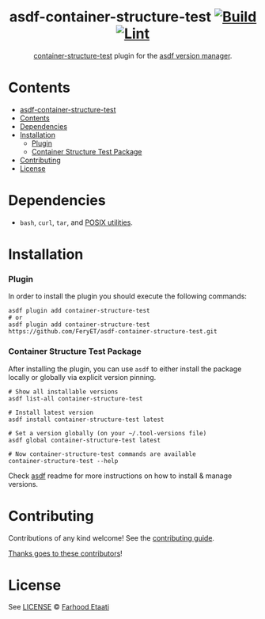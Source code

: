 <div align="center">

# asdf-container-structure-test [![Build](https://github.com/FeryET/asdf-container-structure-test/actions/workflows/build.yml/badge.svg)](https://github.com/FeryET/asdf-container-structure-test/actions/workflows/build.yml) [![Lint](https://github.com/FeryET/asdf-container-structure-test/actions/workflows/lint.yml/badge.svg)](https://github.com/FeryET/asdf-container-structure-test/actions/workflows/lint.yml)

[container-structure-test](https://github.com/GoogleContainerTools/container-structure-test) plugin for the [asdf version manager](https://asdf-vm.com).

</div>

# Contents

- [asdf-container-structure-test  ](#asdf-container-structure-test--)
- [Contents](#contents)
- [Dependencies](#dependencies)
- [Installation](#installation)
    - [Plugin](#plugin)
    - [Container Structure Test Package](#container-structure-test-package)
- [Contributing](#contributing)
- [License](#license)

# Dependencies

- `bash`, `curl`, `tar`, and [POSIX utilities](https://pubs.opengroup.org/onlinepubs/9699919799/idx/utilities.html).

# Installation

### Plugin

In order to install the plugin you should execute the following commands:

```shell
asdf plugin add container-structure-test
# or
asdf plugin add container-structure-test https://github.com/FeryET/asdf-container-structure-test.git
```

### Container Structure Test Package

After installing the plugin, you can use `asdf` to either install the package locally or globally via explicit version pinning.

```shell
# Show all installable versions
asdf list-all container-structure-test

# Install latest version
asdf install container-structure-test latest

# Set a version globally (on your ~/.tool-versions file)
asdf global container-structure-test latest

# Now container-structure-test commands are available
container-structure-test --help
```

Check [asdf](https://github.com/asdf-vm/asdf) readme for more instructions on how to
install & manage versions.

# Contributing

Contributions of any kind welcome! See the [contributing guide](contributing.md).

[Thanks goes to these contributors](https://github.com/FeryET/asdf-container-structure-test/graphs/contributors)!

# License

See [LICENSE](LICENSE) © [Farhood Etaati](https://github.com/FeryET/)

